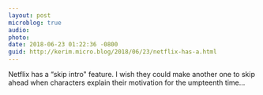 ```yaml
---
layout: post
microblog: true
audio: 
photo: 
date: 2018-06-23 01:22:36 -0800
guid: http://kerim.micro.blog/2018/06/23/netflix-has-a.html
---
```

Netflix has a “skip intro" feature. I wish they could make another one to skip ahead when characters explain their motivation for the umpteenth time…
